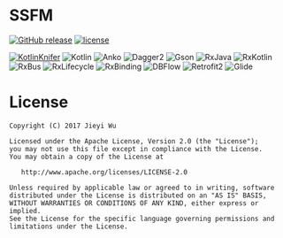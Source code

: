 # SSFM

[![GitHub release](https://img.shields.io/github/release/pokk/SSFM.svg?style=flat-square)](https://github.com/pokk/SSFM)
[![license](https://img.shields.io/github/license/pokk/SSFM.svg?style=flat-square)](https://github.com/pokk/SSFM)

[![KotlinKnifer](https://img.shields.io/badge/kotlinKnifer-1.0.13-green.svg?style=flat-square)](https://github.com/pokk/KotlinKnifer)
![Kotlin](https://img.shields.io/badge/Kotlin-1.1.4-green.svg?style=flat-square)
![Anko](https://img.shields.io/badge/Anko-0.10.1-green.svg?style=flat-square)
![Dagger2](https://img.shields.io/badge/Dagger2-2.11-green.svg?style=flat-square)
![Gson](https://img.shields.io/badge/Gson-2.8.1-green.svg?style=flat-square)
![RxJava](https://img.shields.io/badge/RxJava-2.1.3-green.svg?style=flat-square)
![RxKotlin](https://img.shields.io/badge/RxKotlin-2.1.0-green.svg?style=flat-square)
![RxBus](https://img.shields.io/badge/RxBus-2.0.0-green.svg?style=flat-square)
![RxLifecycle](https://img.shields.io/badge/RxLifecycle-2.1.0-green.svg?style=flat-square)
![RxBinding](https://img.shields.io/badge/RxBinding-2.0.0-green.svg?style=flat-square)
![DBFlow](https://img.shields.io/badge/DBFlow-4.0.5-green.svg?style=flat-square)
![Retrofit2](https://img.shields.io/badge/Retrofit2-2.3.0-green.svg?style=flat-square)
![Glide](https://img.shields.io/badge/Glide-4.0.0-green.svg?style=flat-square)


# License

```
Copyright (C) 2017 Jieyi Wu

Licensed under the Apache License, Version 2.0 (the "License");
you may not use this file except in compliance with the License.
You may obtain a copy of the License at

   http://www.apache.org/licenses/LICENSE-2.0

Unless required by applicable law or agreed to in writing, software
distributed under the License is distributed on an "AS IS" BASIS,
WITHOUT WARRANTIES OR CONDITIONS OF ANY KIND, either express or implied.
See the License for the specific language governing permissions and
limitations under the License.
```

